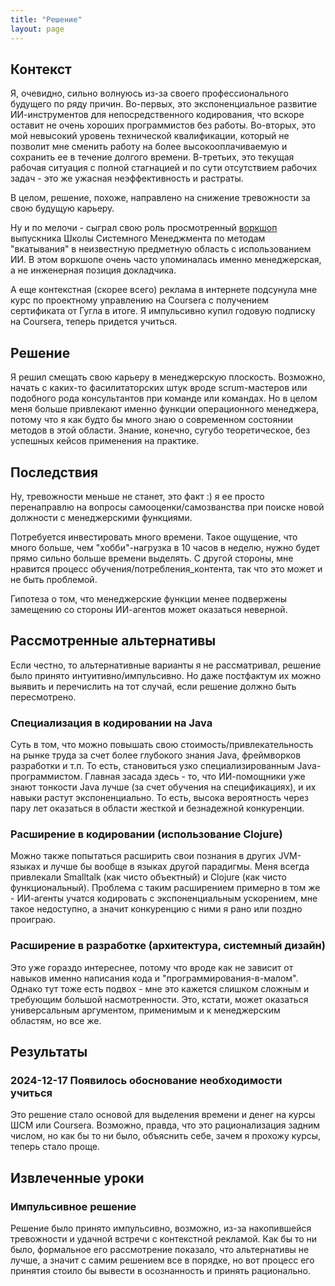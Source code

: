 ```yaml
---
title: "Решение"
layout: page
---
```


## Контекст
Я, очевидно, сильно волнуюсь из-за своего профессионального будущего по ряду причин. Во-первых, это 
экспоненциальное развитие ИИ-инструментов для непосредственного кодирования, что вскоре оставит не очень
хороших программистов без работы. Во-вторых, это мой невысокий уровень технической квалификации, который
не позволит мне сменить работу на более высокооплачиваемую и сохранить ее в течение долгого времени.
В-третьих, это текущая рабочая ситуация с полной стагнацией и по сути отсутствием рабочих задач - это же
ужасная неэффективность и растраты.

В целом, решение, похоже, направлено на снижение тревожности за свою будущую карьеру.

Ну и по мелочи - сыграл свою роль просмотренный [воркшоп](https://www.youtube.com/watch?v=SOw0X8cl3fg)
выпускника Школы Системного Менеджмента по методам "вкатывания" в неизвестную предметную область с
использованием ИИ. В этом воркшопе очень часто упоминалась именно менеджерская, а не инженерная позиция
докладчика.

А еще контекстная (скорее всего) реклама в интернете подсунула мне курс по проектному управлению на Coursera
с получением сертификата от Гугла в итоге. Я импульсивно купил годовую подписку на Coursera, теперь придется 
учиться.

## Решение
Я решил смещать свою карьеру в менеджерскую плоскость. Возможно, начать с каких-то фасилитаторских штук
вроде scrum-мастеров или подобного рода консультантов при команде или командах. Но в целом меня больше
привлекают именно функции операционного менеджера, потому что я как будто бы много знаю о современном
состоянии методов в этой области. Знание, конечно, сугубо теоретическое, без успешных кейсов применения на
практике.

## Последствия
Ну, тревожности меньше не станет, это факт :) я ее просто перенаправлю на вопросы самооценки/самозванства
при поиске новой должности с менеджерскими функциями.

Потребуется инвестировать много времени. Такое ощущение, что много больше, чем "хобби"-нагрузка в 10 часов 
в неделю, нужно будет прямо сильно больше времени выделять. С другой стороны, мне нравится процесс 
обучения/потребления_контента, так что это может и не быть проблемой.

Гипотеза о том, что менеджерские функции менее подвержены замещению со стороны ИИ-агентов может оказаться
неверной.

## Рассмотренные альтернативы
Если честно, то альтернативные варианты я не рассматривал, решение было принято интуитивно/импульсивно.
Но даже постфактум их можно выявить и перечислить на тот случай, если решение должно быть пересмотрено.

### Специализация в кодировании на Java
Суть в том, что можно повышать свою стоимость/привлекательность на рынке труда за счет более глубокого
знания Java, фреймворков разработки и т.п. То есть, становиться узко специализированным Java-программистом.
Главная засада здесь - то, что ИИ-помощники уже знают тонкости Java лучше (за счет обучения на спецификациях),
и их навыки растут экспоненциально. То есть, высока вероятность через пару лет оказаться в области жесткой
и безнадежной конкуренции.

### Расширение в кодировании (использование Clojure)
Можно также попытаться расширить свои познания в других JVM-языках и лучше бы вообще в языках другой 
парадигмы. Меня всегда привлекали Smalltalk (как чисто объектный) и Clojure (как чисто функциональный). 
Проблема с таким расширением примерно в том же - ИИ-агенты учатся кодировать с экспоненциальным 
ускорением, мне такое недоступно, а значит конкуренцию с ними я рано или поздно проиграю.

### Расширение в разработке (архитектура, системный дизайн)
Это уже гораздо интереснее, потому что вроде как не зависит от навыков именно написания кода и 
"программирования-в-малом". Однако тут тоже есть подвох - мне это кажется слишком сложным и требующим
большой насмотренности. Это, кстати, может оказаться универсальным аргументом, применимым и к 
менеджерским областям, но все же.

## Результаты

### 2024-12-17 Появилось обоснование необходимости учиться
Это решение стало основой для выделения времени и денег на курсы ШСМ или Coursera. Возможно, правда, что
это рационализация задним числом, но как бы то ни было, объяснить себе, зачем я прохожу курсы, теперь стало
проще.

## Извлеченные уроки

### Импульсивное решение
Решение было принято импульсивно, возможно, из-за накопившейся тревожности и удачной встречи с 
контекстной рекламой. Как бы то ни было, формальное его рассмотрение показало, что альтернативы не лучше,
а значит с самим решением все в порядке, но вот процесс его принятия стоило бы вывести в осознанность и
принять рационально.
